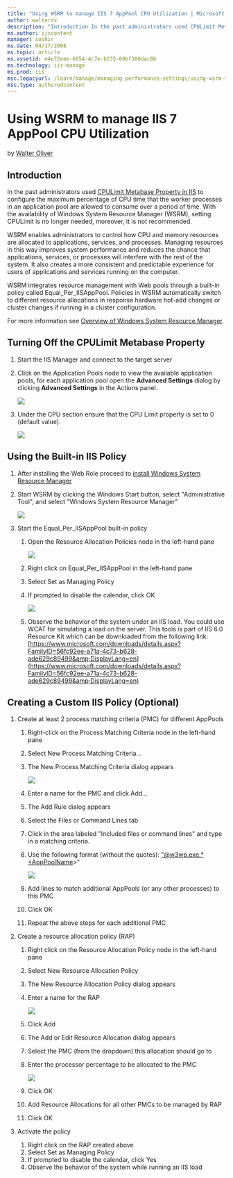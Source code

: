```yaml
---
title: "Using WSRM to manage IIS 7 AppPool CPU Utilization | Microsoft Docs"
author: walterov
description: "Introduction In the past administrators used CPULimit Metabase Property in IIS to configure the maximum percentage of CPU time that the worker processes in a..."
ms.author: iiscontent
manager: soshir
ms.date: 04/17/2008
ms.topic: article
ms.assetid: e4e72eee-6054-4c7e-b235-00bf380dac0b
ms.technology: iis-manage
ms.prod: iis
msc.legacyurl: /learn/manage/managing-performance-settings/using-wsrm-to-manage-iis-7-apppool-cpu-utilization
msc.type: authoredcontent
---
```

Using WSRM to manage IIS 7 AppPool CPU Utilization
====================
by [Walter Oliver](https://github.com/walterov)

## Introduction

In the past administrators used [CPULimit Metabase Property in IIS](https://www.microsoft.com/technet/prodtechnol/WindowsServer2003/Library/IIS/1b82ca25-5ea4-48b0-9ce7-a1c36765f1e2.mspx?mfr=true) to configure the maximum percentage of CPU time that the worker processes in an application pool are allowed to consume over a period of time. With the availability of Windows System Resource Manager (WSRM), setting CPULimit is no longer needed, moreover, it is not recommended.

WSRM enables administrators to control how CPU and memory resources are allocated to applications, services, and processes. Managing resources in this way improves system performance and reduces the chance that applications, services, or processes will interfere with the rest of the system. It also creates a more consistent and predictable experience for users of applications and services running on the computer.

WSRM integrates resource management with Web pools through a built-in policy called Equal\_Per\_IISAppPool. Policies in WSRM automatically switch to different resource allocations in response hardware hot-add changes or cluster changes if running in a cluster configuration.

For more information see [Overview of Windows System Resource Manager](http://technet2.microsoft.com/windowsserver2008/en/library/c5b76d56-99b1-4ad7-875c-417b631184541033.mspx?mfr=true).

## Turning Off the CPULimit Metabase Property

1. Start the IIS Manager and connect to the target server
2. Click on the Application Pools node to view the available application pools, for each application pool open the **Advanced Settings** dialog by clicking **Advanced Settings** in the Actions panel. 

    [![](using-wsrm-to-manage-iis-7-apppool-cpu-utilization/_static/image2.jpg)](using-wsrm-to-manage-iis-7-apppool-cpu-utilization/_static/image1.jpg)
3. Under the CPU section ensure that the CPU Limit property is set to 0 (default value). 

    [![](using-wsrm-to-manage-iis-7-apppool-cpu-utilization/_static/image4.jpg)](using-wsrm-to-manage-iis-7-apppool-cpu-utilization/_static/image3.jpg)

## Using the Built-in IIS Policy

1. After installing the Web Role proceed to [install Windows System Resource Manager](http://technet2.microsoft.com/windowsserver2008/en/library/497d620a-3c40-4236-ae9a-5c4e565787171033.mspx?mfr=true)
2. Start WSRM by clicking the Windows Start button, select "Administrative Tool", and select "Windows System Resource Manager" 

    [![](using-wsrm-to-manage-iis-7-apppool-cpu-utilization/_static/image6.jpg)](using-wsrm-to-manage-iis-7-apppool-cpu-utilization/_static/image5.jpg)
3. Start the Equal\_Per\_IISAppPool built-in policy

    1. Open the Resource Allocation Policies node in the left-hand pane

        [![](using-wsrm-to-manage-iis-7-apppool-cpu-utilization/_static/image8.jpg)](using-wsrm-to-manage-iis-7-apppool-cpu-utilization/_static/image7.jpg)
    2. Right click on Equal\_Per\_IISAppPool in the left-hand pane
    3. Select Set as Managing Policy
    4. If prompted to disable the calendar, click OK

        [![](using-wsrm-to-manage-iis-7-apppool-cpu-utilization/_static/image10.jpg)](using-wsrm-to-manage-iis-7-apppool-cpu-utilization/_static/image9.jpg)
    5. Observe the behavior of the system under an IIS load. You could use WCAT for simulating a load on the server. This tools is part of IIS 6.0 Resource Kit which can be downloaded from the following link: [https://www.microsoft.com/downloads/details.aspx?FamilyID=56fc92ee-a71a-4c73-b628-ade629c89499&amp;DisplayLang=en](https://www.microsoft.com/downloads/details.aspx?FamilyID=56fc92ee-a71a-4c73-b628-ade629c89499&amp;DisplayLang=en)

## Creating a Custom IIS Policy (Optional)

1. Create at least 2 process matching criteria (PMC) for different AppPools 

    1. Right-click on the Process Matching Criteria node in the left-hand pane
    2. Select New Process Matching Criteria...
    3. The New Process Matching Criteria dialog appears 

        [![](using-wsrm-to-manage-iis-7-apppool-cpu-utilization/_static/image12.jpg)](using-wsrm-to-manage-iis-7-apppool-cpu-utilization/_static/image11.jpg)
    4. Enter a name for the PMC and click Add...
    5. The Add Rule dialog appears
    6. Select the Files or Command Lines tab
    7. Click in the area labeled "Included files or command lines" and type in a matching criteria.
    8. Use the following format (without the quotes): ["@w3wp.exe.\*&lt;AppPoolName](mailto:)&gt;" 

        [![](using-wsrm-to-manage-iis-7-apppool-cpu-utilization/_static/image14.jpg)](using-wsrm-to-manage-iis-7-apppool-cpu-utilization/_static/image13.jpg)
    9. Add lines to match additional AppPools (or any other processes) to this PMC
    10. Click OK
    11. Repeat the above steps for each additional PMC
2. Create a resource allocation policy (RAP) 

    1. Right click on the Resource Allocation Policy node in the left-hand pane
    2. Select New Resource Allocation Policy
    3. The New Resource Allocation Policy dialog appears
    4. Enter a name for the RAP 

        [![](using-wsrm-to-manage-iis-7-apppool-cpu-utilization/_static/image16.jpg)](using-wsrm-to-manage-iis-7-apppool-cpu-utilization/_static/image15.jpg)
    5. Click Add
    6. The Add or Edit Resource Allocation dialog appears
    7. Select the PMC (from the dropdown) this allocation should go to
    8. Enter the processor percentage to be allocated to the PMC 

        [![](using-wsrm-to-manage-iis-7-apppool-cpu-utilization/_static/image18.jpg)](using-wsrm-to-manage-iis-7-apppool-cpu-utilization/_static/image17.jpg)
    9. Click OK
    10. Add Resource Allocations for all other PMCs to be managed by RAP
    11. Click OK
3. Activate the policy 

    1. Right click on the RAP created above
    2. Select Set as Managing Policy
    3. If prompted to disable the calendar, click Yes
    4. Observe the behavior of the system while running an IIS load